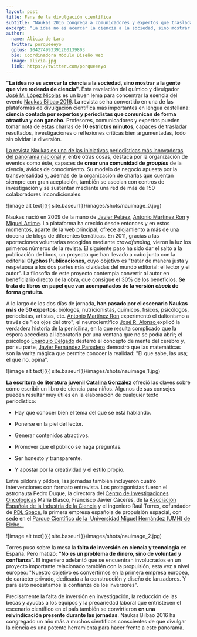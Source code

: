 ```yaml
---
layout: post
title: Fans de la divulgación científica
subtitle: "Naukas 2016 congrega a comunicadores y expertos que trasladan al público su pasión por la ciencia de forma desinteresada"
excerpt: "La idea no es acercar la ciencia a la sociedad, sino mostrar a la gente que vive rodeada de ciencia. Esta revelación del químico y divulgador José M. López Nicolas es un buen lema para concentrar la esencia del evento Naukas Bilbao 2016. La revista se ha convertido en una de las plataformas de divulgación científica más importantes en lengua castellana: ciencia contada por expertos y periodistas que comunican de forma atractiva y con gancho. Profesores, comunicadores y expertos pueden tomar nota de estas charlas de 10 estrictos minutos, capaces de trasladar resultados, investigaciones o reflexiones críticas bien argumentadas, todo sin olvidar la diversión."
author:
  name: Alicia de Lara
  twitter: porqueeeyo
  gplus: 104274993391260139803 
  bio: Coordinadora Módulo Diseño Web
  image: alicia.jpg
  link: https://twitter.com/porqueeeyo
---
```

**"La idea no es acercar la ciencia a la sociedad, sino mostrar a la gente que vive rodeada de ciencia".** Esta revelación del químico y divulgador [José M. López Nicolas](https://twitter.com/ScientiaJMLN?lang=es) es un buen lema para concentrar la esencia del evento [Naukas Bilbao 2016](http://naukas.com/2016/07/18/programa-provisional-de-charlas-naukas-bilbao-2016/). La revista se ha convertido en una de las plataformas de divulgación científica más importantes en lengua castellana: **ciencia contada por expertos y periodistas que comunican de forma atractiva y con gancho.** Profesores, comunicadores y expertos pueden tomar nota de estas charlas de **10 estrictos minutos**, capaces de trasladar resultados, investigaciones o reflexiones críticas bien argumentadas, todo sin olvidar la diversión.

[La revista Naukas es una de las iniciativas periodísticas más innovadoras del panorama nacional](http://mip.umh.es/ranking/) y, entre otras cosas, destaca por la organización de eventos como éste, capaces de **crear una comunidad de _groupies_** de la ciencia, ávidos de conocimiento. Su modelo de negocio apuesta por la transversalidad y, además de la organización de charlas que cuentan siempre con gran aceptación, también se asocian con centros de investigación y se sustentan mediante una red de más de 150 colaboradores incondicionales. 

![image alt text]({{ site.baseurl }}/images/shots/nauimage_0.jpg)

Naukas nació en 2009 de la mano de [Javier Peláez](https://twitter.com/irreductible?lang=es), [Antonio Martínez Ron](https://twitter.com/aberron?lang=es) y [Miguel Artime](https://twitter.com/maikelnaiblog?lang=es). La plataforma ha crecido desde entonces y en estos momentos, aparte de la web principal, ofrece alojamiento a más de una docena de blogs de diferentes temáticas. En 2011, gracias a las aportaciones voluntarias recogidas mediante *crowdfunding*, vieron la luz los primeros números de la revista. El siguiente paso ha sido dar el salto a la publicación de libros, un proyecto que han llevado a cabo junto con la editorial **Glyphos Publicaciones**, cuyo objetivo es "tratar de manera justa y respetuosa a los dos partes más olvidadas del mundo editorial: el lector y el autor". La filosofía de este proyecto contempla convertir al autor en beneficiario directo de la obra, que consigue el 30% de los beneficios. **Se trata de libros en papel que van acompañados de la versión _ebook_ de forma gratuita.** 

A lo largo de los dos días de jornada, **han pasado por el escenario Naukas más de 50 expertos**: biólogos, nutricionistas, químicos, físicos, psicólogos, periodistas, artistas, etc. [Antonio Martínez Ron](https://twitter.com/aberron?lang=es) experimentó el daltonismo a través de "los ojos del otro"; el neurocientífico [José R. Alonso ](https://twitter.com/jralonso3?lang=es)explicó la verdadera historia de la penicilina, en la que resulta complicado que la espora accediera al laboratorio por una ventana que no se podía abrir; el psicólogo [Eparquio Delgado](https://twitter.com/eparquiodelgado?lang=es) desterró el concepto de mente del cerebro y, por su parte, [Javier Fernández Panadero](https://twitter.com/javierfpanadero?lang=es) demostró que las matemáticas son la varita mágica que permite conocer la realidad: "El que sabe, las usa; el que no, opina".

![image alt text]({{ site.baseurl }}/images/shots/nauimage_1.jpg)

**La escritora de literatura juvenil [Catalina González](http://www.eitb.eus/es/divulgacion/naukas-bilbao/videos/detalle/4392470/naukas-bilbao-2016--catalina-gonzalez/)** ofreció las claves sobre cómo escribir un libro de ciencia para niños. Algunos de sus consejos pueden resultar muy útiles en la elaboración de cualquier texto periodístico: 

- Hay que conocer bien el tema del que se está hablando.

- Ponerse en la piel del lector.

- Generar contenidos atractivos.

- Promover que el público se haga preguntas.

- Ser honesto y transparente.

- Y apostar por la creatividad y el estilo propio.

Entre píldora y píldora, las jornadas también incluyeron cuatro intervenciones con formato entrevista. Los protagonistas fueron el astronauta Pedro Duque, la directora del [Centro de Investigaciones Oncológicas](https://www.cnio.es/es/index.asp) María Blasco, Francisco Javier Cáceres, de la [Asociación Española de la Industria de la Ciencia](http://www.ineustar.com/) y el ingeniero Raúl Torres, cofundador de [PDL Space](http://www.pldspace.com/), la primera empresa española de propulsión espacial, con sede en el [Parque Científico de la  Universidad Miguel Hernández (UMH) de Elche. ](http://www.parquecientificoumh.es/)[ ](http://www.parquecientificoumh.es/)

![image alt text]({{ site.baseurl }}/images/shots/nauimage_2.jpg)

Torres puso sobre la mesa la **falta de inversión en ciencia y tecnología** en España. Pero matizó: **"No es un problema de dinero, sino de voluntad y confianza**". El ingeniero adelantó que se encuentran involucrados en un proyecto importante relacionado también con la propulsión, esta vez a nivel europeo: "Nuestro objetivo es convertirnos en la primera empresa europea, de carácter privado, dedicada a la construcción y diseño de lanzadores. Y para esto necesitamos la confianza de los inversores". 

Precisamente la falta de inversión en investigación, la reducción de las becas y ayudas a los equipos y la precariedad laboral que entristecen el escenario científico en el país también se convirtieron **en una reivindicación presente durante las jornadas**. Naukas Bilbao 2016 ha congregado un año más a muchos científicos conscientes de que divulgar la ciencia es una potente herramienta para hacer frente a este panorama. 

